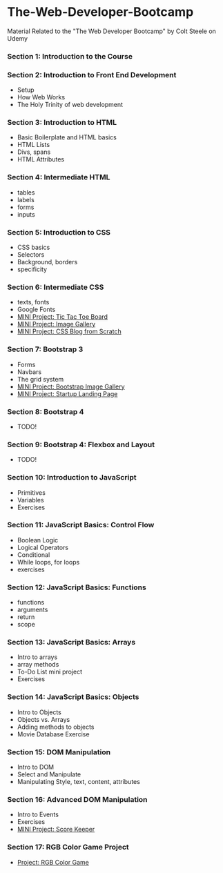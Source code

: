# The-Web-Developer-Bootcamp
Material Related to the "The Web Developer Bootcamp" by Colt Steele on Udemy

### Section 1: Introduction to the Course

### Section 2: Introduction to Front End Development

  * Setup
  * How Web Works
  * The Holy Trinity of web development
  
### Section 3: Introduction to HTML
  * Basic Boilerplate and HTML basics
  * HTML Lists
  * Divs, spans
  * HTML Attributes
  
### Section 4: Intermediate HTML
  * tables
  * labels
  * forms
  * inputs
  
### Section 5: Introduction to CSS
  * CSS basics
  * Selectors
  * Background, borders
  * specificity
  
### Section 6: Intermediate CSS
  * texts, fonts
  * Google Fonts
  * [MINI Project: Tic Tac Toe Board](https://github.com/tielushko/The-Web-Developer-Bootcamp/tree/master/Unit%206%20-%20Intermediate%20CSS/Tic%20Tac%20Toe%20Board)
  * [MINI Project: Image Gallery](https://github.com/tielushko/The-Web-Developer-Bootcamp/tree/master/Unit%206%20-%20Intermediate%20CSS/Image%20Blog)
  * [MINI Project: CSS Blog from Scratch](https://github.com/tielushko/The-Web-Developer-Bootcamp/tree/master/Unit%206%20-%20Intermediate%20CSS/Blog%20Exercise)
  
  ### Section 7: Bootstrap 3
  * Forms
  * Navbars
  * The grid system
  * [MINI Project: Bootstrap Image Gallery](https://github.com/tielushko/The-Web-Developer-Bootcamp/tree/master/Unit%207%20-%20Bootstrap%203/Image%20Gallery)
  * [MINI Project: Startup Landing Page](https://github.com/tielushko/The-Web-Developer-Bootcamp/tree/master/Unit%207%20-%20Bootstrap%203/Landing%20Page)
  
  ### Section 8: Bootstrap 4
  * TODO!
  
  ### Section 9: Bootstrap 4: Flexbox and Layout
  * TODO!
  
  ### Section 10: Introduction to JavaScript
  * Primitives
  * Variables
  * Exercises
  
  ### Section 11: JavaScript Basics: Control Flow
  * Boolean Logic
  * Logical Operators
  * Conditional
  * While loops, for loops
  * exercises
  
  ### Section 12: JavaScript Basics: Functions
  * functions
  * arguments
  * return 
  * scope
  
  ### Section 13: JavaScript Basics: Arrays
  * Intro to arrays
  * array methods 
  * To-Do List mini project
  * Exercises
  
  ### Section 14: JavaScript Basics: Objects
  * Intro to Objects
  * Objects vs. Arrays 
  * Adding methods to objects
  * Movie Database Exercise
 
  ### Section 15: DOM Manipulation
  * Intro to DOM
  * Select and Manipulate
  * Manipulating Style, text, content, attributes
  
  ### Section 16: Advanced DOM Manipulation
  * Intro to Events
  * Exercises
  * [MINI Project: Score Keeper](https://github.com/tielushko/The-Web-Developer-Bootcamp/tree/master/Unit%2016%20-%20Advanced%20DOM%20Manipulation/scoreKeeper)
  
  ### Section 17: RGB Color Game Project
  * [Project: RGB Color Game](https://tielushko.github.io/RGB-Color-Guessing-Game/)
